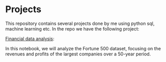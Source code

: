 # Projects

This repository contains several projects done by me using python sql, machine learning etc. In the repo we have the following project:

[Financial data analysis](https://github.com/zajacmarcin91/Projects/blob/main/Financial_data.ipynb):

In this notebook, we will analyze the Fortune 500 dataset, focusing on the revenues and profits of the largest companies over a 50-year period.